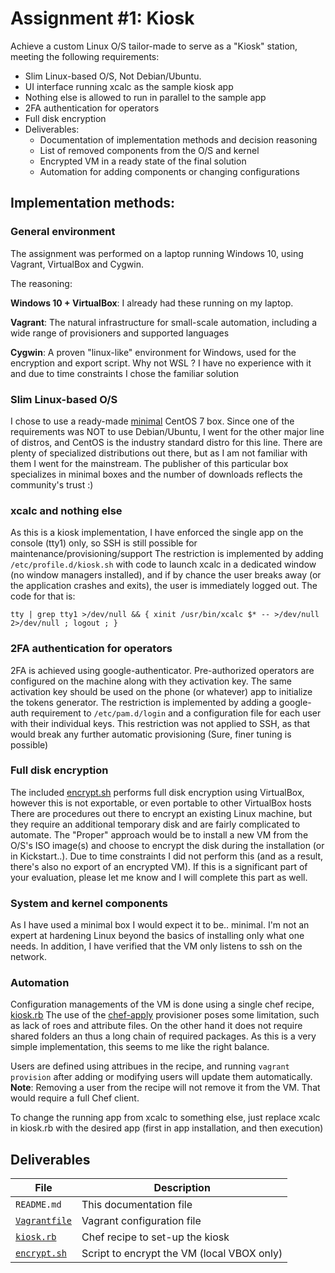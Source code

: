 ﻿# Assignment #1: Kiosk

Achieve a custom Linux O/S tailor-made to serve as a "Kiosk" station, meeting the following requirements:

 - Slim Linux-based O/S, Not Debian/Ubuntu.
 - UI interface running xcalc as the sample kiosk app
 - Nothing else is allowed to run in parallel to the sample app
 - 2FA authentication for operators
 - Full disk encryption
 - Deliverables:
	 - Documentation of implementation methods and decision reasoning
	 - List of removed components from the O/S and kernel
	 - Encrypted VM in a ready state of the final solution
	 - Automation for adding components or changing configurations
	 
## Implementation methods:
### General environment
The assignment was performed on a laptop running Windows 10, using Vagrant, VirtualBox and Cygwin.

The reasoning:

**Windows 10 + VirtualBox**: I already had these running on my laptop.

**Vagrant**: The natural infrastructure for small-scale automation, including a wide range of provisioners and supported languages

**Cygwin**: A proven "linux-like" environment for Windows, used for the encryption and export script. Why not WSL ?  I have no experience with it and due to time constraints I chose the familiar solution

### Slim Linux-based O/S
I chose to use a ready-made [minimal](https://app.vagrantup.com/minimal) CentOS 7 box.
Since one of the requirements was NOT to use Debian/Ubuntu, I went for the other major line of distros, and CentOS is the industry standard distro for this line. There are plenty of specialized distributions out there, but as I am not familiar with them I went for the mainstream. 
The publisher of this particular box specializes in minimal boxes and the number of downloads reflects the community's trust :)

### xcalc and nothing else
As this is a kiosk implementation, I have enforced the single app on the console (tty1) only, so SSH is still possible for maintenance/provisioning/support
The restriction is implemented by adding `/etc/profile.d/kiosk.sh` with code to launch xcalc in a dedicated window (no window managers installed), and if by chance the user breaks away (or the application crashes and exits), the user is immediately logged out. The code for that is:

    tty | grep tty1 >/dev/null && { xinit /usr/bin/xcalc $* -- >/dev/null 2>/dev/null ; logout ; }

### 2FA authentication for operators
2FA is achieved using google-authenticator. Pre-authorized operators are configured on the machine along with they activation key. The same activation key should be used on the phone (or whatever) app to initialize the tokens generator.
The restriction is implemented by adding a  google-auth requirement to `/etc/pam.d/login` and a configuration file for each user with their individual keys.
This restriction was not applied to SSH, as that would break any further automatic provisioning (Sure, finer tuning is possible)

### Full disk encryption
The included [encrypt.sh](encrypt.sh) performs full disk encryption using VirtualBox, however this is not exportable, or even portable to other VirtualBox hosts
There are procedures out there to encrypt an existing Linux machine, but they require an additional temporary disk and are fairly complicated to automate.
The "Proper" approach would be to install a new VM from the O/S's ISO image(s) and choose to encrypt the disk during the installation (or in Kickstart..). Due to time constraints I did not perform this (and as a result, there's also no export of an encrypted VM). If this is a significant part of your evaluation, please let me know and I will complete this part as well.

### System and kernel components
As I have used a minimal box I would expect it to be.. minimal. I'm not an expert at hardening Linux beyond the basics of installing only what one needs. In addition, I have verified that the VM only listens to ssh on the network.

### Automation
Configuration managements of the VM is done using a single chef recipe, [kiosk.rb](kiosk.rb)
The use of the [chef-apply](https://www.vagrantup.com/docs/provisioning/chef_apply.html) provisioner poses some limitation, such as lack of roes and attribute files. On the other hand it does not require shared folders an thus a long chain of required packages. As this is a very simple implementation, this seems to me like the right balance.

Users are defined using attribues in the recipe, and running `vagrant provision` after adding or modifying users will update them automatically.  
**Note**: Removing a user from the recipe will not remove it from the VM. That would require a full Chef client.

To change the running app from xcalc to something else, just replace xcalc in kiosk.rb with the desired app (first in app installation, and then execution)


## Deliverables

|File            |Description                               |
|----------------|------------------------------------------|
|`README.md`     |This documentation file                   |
|[`Vagrantfile`](Vagrantfile)   |Vagrant configuration file                |
|[`kiosk.rb`](kiosk.rb)      |Chef recipe to set-up the kiosk           |
|[`encrypt.sh`](encrypt.sh)    |Script to encrypt the VM (local VBOX only)|


